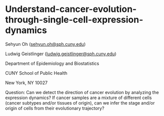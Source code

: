 # Understand-cancer-evolution-through-single-cell-expression-dynamics

Sehyun Oh (sehyun.oh@sph.cuny.edu)

Ludwig Geistlinger (ludwig.geistlinger@sph.cuny.edu)


Department of Epidemiology and Biostatistics

CUNY School of Public Health

New York, NY 10027


Question:
Can we detect the direction of cancer evolution by analyzing the expression dynamics? If cancer samples are a mixture of different cells (cancer subtypes and/or tissues of origin), can we infer the stage and/or origin of cells from their evolutionary trajectory?

